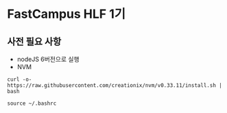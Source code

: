 # FastCampus HLF 1기 
## 사전 필요 사항 ##
* nodeJS 6버전으로 실행
* NVM 
```
curl -o- https://raw.githubusercontent.com/creationix/nvm/v0.33.11/install.sh | bash

source ~/.bashrc
```
